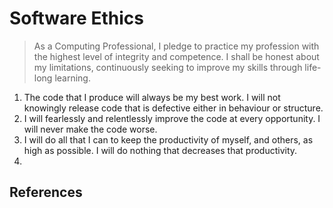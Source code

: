 
# Software Ethics

> As a Computing Professional, I pledge to practice my profession with the highest level of integrity and competence.
> I shall be honest about my limitations, continuously seeking to improve my skills through life-long learning.

1. The code that I produce will always be my best work. I will not knowingly release code that is defective either in behaviour or structure.
2. I will fearlessly and relentlessly improve the code at every opportunity. I will never make the code worse.
3. I will do all that I can to keep the productivity of myself, and others, as high as possible. I will do nothing that decreases that productivity.
4. 

## References 


<!--stackedit_data:
eyJoaXN0b3J5IjpbMjUxNzIyMjgxLC0yMDQ1NTUzODk4XX0=
-->